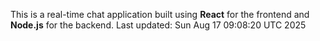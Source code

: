 This is a real-time chat application built using **React** for the frontend and **Node.js** for the backend.
Last updated: Sun Aug 17 09:08:20 UTC 2025
